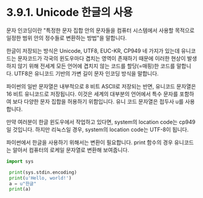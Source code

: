 # 3.9.1.     Unicode 한글의 사용

문자 인코딩이란 "특정한 문자 집합 안의 문자들을 컴퓨터 시스템에서 사용할 목적으로 일정한 범위 안의 정수들로 변환하는 방법"을 말합니다. 

한글이 저장되는 방식은 Unicode, UTF8, EUC-KR, CP949 네 가지가 있는데 유니코드는 문자코드가 각국의 윈도우마다 겹치는 영역이 존재하기 때문에 이러한 현상이 발생하지 않기 위해 전세계 모든 언어에 겹치지 않는 코드를 할당\(=매핑\)한 코드를 말합니다. UTF8은 유니코드 기반의 가변 길이 문자 인코딩 방식을 말합니다.

파이썬의 일반 문자열은 내부적으로 8 비트 ASCII로 저장되는 반면, 유니코드 문자열은 16 비트 유니코드로 저장됩니다. 이것은 세계의 대부분의 언어에서 특수 문자를 포함하여 보다 다양한 문자 집합을 허용하기 위함입니다. 유니 코드 문자열은 접두사 u를 사용합니다.

만약 여러분이 한글 윈도우에서 작업하고 있다면, system의 location code는 cp949 일 것입니다. 하지만 리눅스일 경우, system의 location code는 UTF-8이 됩니다.

파이썬에서 한글을 사용하기 위해서는 변환이 필요합니다. print 함수의 경우 유니코드는 알아서 컴퓨터의 로케일 문자열로 변환해 보여줍니다.

```python
import sys

 print(sys.stdin.encoding)
 print(u'Hello, world!')
 a = u"한글"
 print(a) 
```



